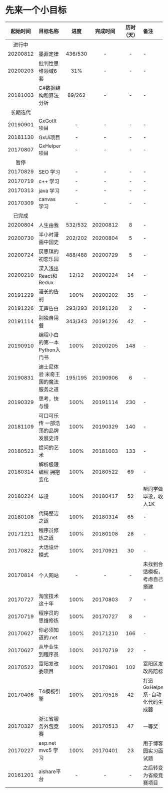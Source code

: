 # 先来一个小目标

|起始时间|目标名称|进度|完成时间|历时（天）|备注|
|:------:|:-----|:--:|:------:|:-------:|:--|
|进行中|
|20200812|墨菲定律|436/530|-|-|-|
|20200203|批判性思维领域6套|31%|-|-|-|
|20181003|C#数据结构和算法分析|89/262|-|-|-|
|长期迭代|
|20190901|GxGotIt项目|-|-|-|-|
|20181130|GxUi项目|-|-|-|-|
|20170807|GxHelper项目|-|-|-|-|
|暂停|
|20170829|SEO 学习|-|-|-|-|
|20170719|c++ 学习|-|-|-|-|
|20170313|java 学习|-|-|-|-|
|20170309|canvas 学习|-|-|-|-|
|已完成|
|20200804|人生由我|532/532|20200812|8|-|
|20200730|半小时漫画中国史|202/202|20200804|5|-|
|20200724|房思琪的初恋乐园|488/488|20200729|5|-|
|20200210|深入浅出React和Redux|12/12|20200224|14|-|
|20191229|漫长的告别|100%|20200202|35|-|
|20191226|无声告白|293/293|20191228|2|-|
|20191114|别独自用餐|343/343|20191226|42|-|
|20190910|编程小白的第一本Python入门书|100%|20200205|148|-|
|20190831|迪士尼体验 米奇王国的魔法服务之道|195/195|20190906|6|-|
|20190329|思考，快与慢|100%|20191114|230|-|
|20181109|可口可乐传 一部浩荡的品牌发展史诗|100%|20190329|140|-|
|20180523|提问的艺术|100%|20181003|133|-|
|20180314|解析极限编程 拥抱变化|100%|20180522|69|-|
|20180224|毕设|100%|20180417|52|帮同学做毕设，收入1K|
|20180108|代码整洁之道|100%|20180314|65|-|
|20171211|程序员修炼之道|100%|20180108|28|-|
|20170822|大话设计模式|100%|20170921|30|-|
|20170814|个人网站|-|-|-|未找到合适模板，考虑自己搭建|
|20170727|淘宝技术这十年|100%|20170803|7|-|
|20170719|程序员的思维修炼|100%|20170727|8|-|
|20170627|你必须知道的.net|100%|20171210|166|-|
|20170627|从毕业生到程序员|100%|20170719|22|-|
|20170522|富阳发改委项目|100%|20170901|102|富阳区发改局陪标|
|20170406|T4模板引擎|100%|20170518|42|打造GxHelper系-自动化代码生成器|
|20170327|浙江省服务外包竞赛|100%|20170513|47|一等奖|
|20170227|asp.net mvc5 学习|100%|20170401|23|用于博客园实习面试题|
|20161201|aishare平台|-|-|-|之后转变为省级竞赛项目|
